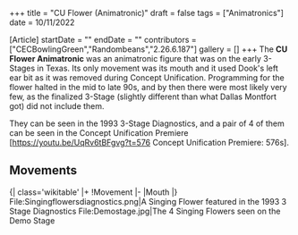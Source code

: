 +++
title = "CU Flower (Animatronic)"
draft = false
tags = ["Animatronics"]
date = 10/11/2022

[Article]
startDate = ""
endDate = ""
contributors = ["CECBowlingGreen","Randombeans","2.26.6.187"]
gallery = []
+++
The <b>CU Flower Animatronic</b> was an animatronic figure that was on the early 3-Stages in Texas. Its only movement was its mouth and it used Dook's left ear bit as it was removed during Concept Unification. Programming for the flower halted in the mid to late 90s, and by then there were most likely very few, as the finalized 3-Stage (slightly different than what Dallas Montfort got) did not include them.

They can be seen in the 1993 3-Stage Diagnostics, and a pair of 4 of them can be seen in the Concept Unification Premiere <ref>[https://youtu.be/UqRv6tBFgvg?t=576 Concept Unification Premiere: 576s]</ref>.

<h2> Movements </h2>
{| class='wikitable'
|+
!Movement
|-
|Mouth
|}


<gallery widths='160' heights='160'>
File:Singingflowersdiagnostics.png|A Singing Flower featured in the 1993 3 Stage Diagnostics
File:Demostage.jpg|The 4 Singing Flowers seen on the Demo Stage
</gallery>